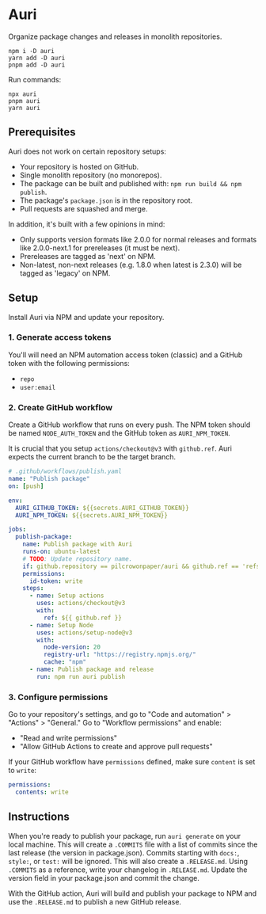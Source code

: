 # Auri

Organize package changes and releases in monolith repositories.

```
npm i -D auri
yarn add -D auri
pnpm add -D auri
```

Run commands:

```
npx auri
pnpm auri
yarn auri
```

## Prerequisites

Auri does not work on certain repository setups:

- Your repository is hosted on GitHub.
- Single monolith repository (no monorepos).
- The package can be built and published with: `npm run build && npm publish`.
- The package's `package.json` is in the repository root.
- Pull requests are squashed and merge.

In addition, it's built with a few opinions in mind:

- Only supports version formats like 2.0.0 for normal releases and formats like 2.0.0-next.1 for prereleases (it must be next).
- Prereleases are tagged as 'next' on NPM.
- Non-latest, non-next releases (e.g. 1.8.0 when latest is 2.3.0) will be tagged as 'legacy' on NPM.

## Setup

Install Auri via NPM and update your repository.

### 1. Generate access tokens

You'll will need an NPM automation access token (classic) and a GitHub token with the following permissions:

- `repo`
- `user:email`

### 2. Create GitHub workflow

Create a GitHub workflow that runs on every push. The NPM token should be named `NODE_AUTH_TOKEN` and the GitHub token as `AURI_NPM_TOKEN`.

It is crucial that you setup `actions/checkout@v3` with `github.ref`. Auri expects the current branch to be the target branch.

```yaml
# .github/workflows/publish.yaml
name: "Publish package"
on: [push]

env:
  AURI_GITHUB_TOKEN: ${{secrets.AURI_GITHUB_TOKEN}}
  AURI_NPM_TOKEN: ${{secrets.AURI_NPM_TOKEN}}

jobs:
  publish-package:
    name: Publish package with Auri
    runs-on: ubuntu-latest
    # TODO: Update repository name.
    if: github.repository == pilcrowonpaper/auri && github.ref == 'refs/heads/main'
    permissions:
      id-token: write
    steps:
      - name: Setup actions
        uses: actions/checkout@v3
        with:
          ref: ${{ github.ref }}
      - name: Setup Node
        uses: actions/setup-node@v3
        with:
          node-version: 20
          registry-url: "https://registry.npmjs.org/"
          cache: "npm"
      - name: Publish package and release
        run: npm run auri publish
```

### 3. Configure permissions

Go to your repository's settings, and go to "Code and automation" > "Actions" > "General." Go to "Workflow permissions" and enable:

- "Read and write permissions"
- "Allow GitHub Actions to create and approve pull requests"

If your GitHub workflow have `permissions` defined, make sure `content` is set to `write`:

```yaml
permissions:
  contents: write
```

## Instructions

When you're ready to publish your package, run `auri generate` on your local machine. This will create a `.COMMITS` file with a list of commits since the last release (the version in package.json). Commits starting with `docs:`, `style:`, or `test:` will be ignored. This will also create a `.RELEASE.md`. Using `.COMMITS` as a reference, write your changelog in `.RELEASE.md`. Update the version field in your package.json and commit the change.

With the GitHub action, Auri will build and publish your package to NPM and use the `.RELEASE.md` to publish a new GitHub release.
